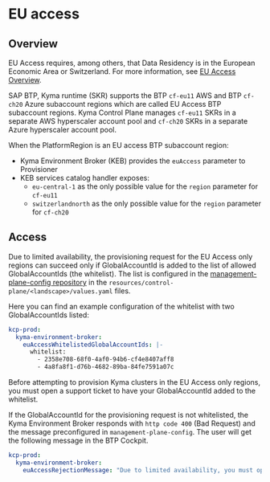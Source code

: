 # EU access

## Overview

EU Access requires, among others, that Data Residency is in the European Economic Area or Switzerland. 
For more information, see [EU Access Overview](https://wiki.one.int.sap/wiki/display/IntBusComp/EU+Access+Overview). 

SAP BTP, Kyma runtime (SKR) supports the BTP `cf-eu11` AWS and BTP `cf-ch20` Azure subaccount regions which are
called EU Access BTP subaccount regions. 
Kyma Control Plane manages `cf-eu11` SKRs in a separate AWS hyperscaler account pool and 
`cf-ch20` SKRs in a separate Azure hyperscaler account pool.

When the PlatformRegion is an EU access BTP subaccount region:
- Kyma Environment Broker (KEB) provides the `euAccess` parameter to Provisioner
- KEB services catalog handler exposes:
  - `eu-central-1` as the only possible value for the `region` parameter for `cf-eu11` 
  - `switzerlandnorth` as the only possible value for the `region` parameter for `cf-ch20`

## Access 
Due to limited availability, the provisioning request for the EU Access only regions can succeed only if GlobalAccountId 
is added to the list of allowed GlobalAccountIds (the whitelist).
The list is configured in the [management-plane-config repository](https://github.tools.sap/kyma/management-plane-config) 
in the `resources/control-plane/<landscape>/values.yaml` files.

Here you can find an example configuration of the whitelist with two GlobalAccountIds listed:
```yaml
kcp-prod:
  kyma-environment-broker:
    euAccessWhitelistedGlobalAccountIds: |-
      whitelist:
        - 2358e708-68f0-4af0-94b6-cf4e8407aff8
        - 4a8fa8f1-d76b-4682-89ba-84fe7591a07c
```

Before attempting to provision Kyma clusters in the EU Access only regions, you must open a support ticket to have your 
GlobalAccountId added to the whitelist.

If the GlobalAccountId for the provisioning request is not whitelisted, the Kyma Environment Broker responds 
with `http code 400` (Bad Request) and the message preconfigured in `management-plane-config`. 
The user will get the following message in the BTP Cockpit.   
```yaml
kcp-prod:
  kyma-environment-broker:
    euAccessRejectionMessage: "Due to limited availability, you must open a support ticket before attempting to provision Kyma clusters in the EU Access only regions"

